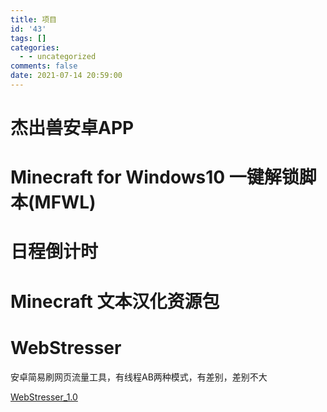 ```yaml
---
title: 项目
id: '43'
tags: []
categories:
  - - uncategorized
comments: false
date: 2021-07-14 20:59:00
---
```


# 杰出兽安卓APP

# Minecraft for Windows10 一键解锁脚本(MFWL)

# 日程倒计时

# Minecraft 文本汉化资源包

# WebStresser

安卓简易刷网页流量工具，有线程AB两种模式，有差别，差别不大

[WebStresser\_1.0](http://ctpan.jiecs.top/f/32856022-514339590-46ac10)